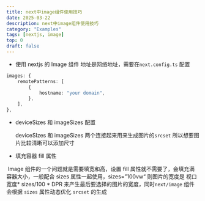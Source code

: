 ```yaml
---
title: next中image组件使用技巧
date: 2025-03-22
description: next中image组件使用技巧
category: "Examples"
tags: [nextjs, image]
top: 0
draft: false
---
```


-   使用 nextjs 的 Image 组件 地址是网络地址，需要在`next.config.ts` 配置

```ts
images: {
    remotePatterns: [
        {
            hostname: "your domain",
        },
    ],
},
```

-   deviceSizes 和 imageSizes 配置

    deviceSIzes 和 imageSizes 两个连接起来用来生成图片的`srcset` 所以想要图片比较清晰可以添加尺寸

-   填充容器 fill 属性

​ Image 组件的一个问题就是需要填宽和高，设置 fill 属性就不需要了，会填充满容器大小，一般配合 sizes 属性一起使用，sizes=”100vw“ 则图片的宽度是 视口宽度* sizes/100 * DPR 来产生最后要选择的图片的宽度，同时`next/image` 组件会根据 `sizes` 属性动态优化 `srcset` 的生成
